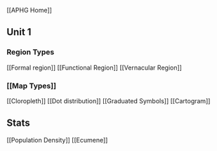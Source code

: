 [[APHG Home]]
## Unit 1
### Region Types
 [[Formal region]]
 [[Functional Region]]
 [[Vernacular Region]]
### [[Map Types]]
 [[Cloropleth]]
 [[Dot distribution]]
 [[Graduated Symbols]]
 [[Cartogram]]
## Stats 
 [[Population Density]]
 [[Ecumene]]
